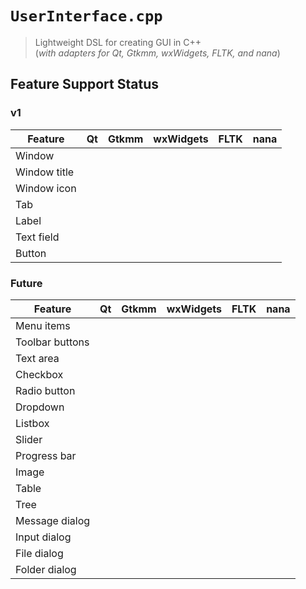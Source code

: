 # `UserInterface.cpp`

> Lightweight DSL for creating GUI in C++  
> (_with adapters for Qt, Gtkmm, wxWidgets, FLTK, and nana_)

## Feature Support Status

### v1

| Feature | Qt | Gtkmm | wxWidgets | FLTK | nana |
| --- | --- | --- | --- | --- | --- |
| Window | | | | | |
| Window title | | | | | |
| Window icon | | | | | |
| Tab | | | | | |
| Label | | | | | |
| Text field | | | | | |
| Button | | | | | |

### Future

| Feature | Qt | Gtkmm | wxWidgets | FLTK | nana |
| --- | --- | --- | --- | --- | --- |
| Menu items | | | | | |
| Toolbar buttons | | | | | |
| Text area | | | | | |
| Checkbox | | | | | |
| Radio button | | | | | |
| Dropdown | | | | | |
| Listbox | | | | | |
| Slider | | | | | |
| Progress bar | | | | | |
| Image | | | | | |
| Table | | | | | |
| Tree | | | | | |
| Message dialog | | | | | |
| Input dialog | | | | | |
| File dialog | | | | | |
| Folder dialog | | | | | |
